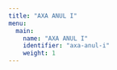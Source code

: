 ```yaml
---
title: "AXA ANUL I"
menu:
  main:
    name: "AXA ANUL I"
    identifier: "axa-anul-i"
    weight: 1
---
```

